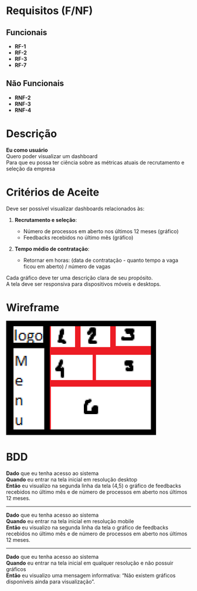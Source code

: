 # Requisitos (F/NF)

## Funcionais

- **RF-1**
- **RF-2**
- **RF-3**
- **RF-7**

## Não Funcionais

- **RNF-2**
- **RNF-3**
- **RNF-4**

# Descrição

**Eu como usuário**  
Quero poder visualizar um dashboard  
Para que eu possa ter ciência sobre as métricas atuais de recrutamento e seleção da empresa

# Critérios de Aceite

Deve ser possível visualizar dashboards relacionados às:

1. **Recrutamento e seleção**:
   - Número de processos em aberto nos últimos 12 meses (gráfico)
   - Feedbacks recebidos no último mês (gráfico)

2. **Tempo médio de contratação**:
   - Retornar em horas: (data de contratação - quanto tempo a vaga ficou em aberto) / número de vagas

Cada gráfico deve ter uma descrição clara de seu propósito.  
A tela deve ser responsiva para dispositivos móveis e desktops.

# Wireframe
![Wireframe](https://github.com/api-5-sem/api-documentation/blob/main/assets/BACKLOG/cards.png)

# BDD

**Dado** que eu tenha acesso ao sistema  
**Quando** eu entrar na tela inicial em resolução desktop  
**Então** eu visualizo na segunda linha da tela (4,5) o gráfico de feedbacks recebidos no último mês e de número de processos em aberto nos últimos 12 meses.

---

**Dado** que eu tenha acesso ao sistema  
**Quando** eu entrar na tela inicial em resolução mobile  
**Então** eu visualizo na segunda linha da tela o gráfico de feedbacks recebidos no último mês e de número de processos em aberto nos últimos 12 meses.

---

**Dado** que eu tenha acesso ao sistema  
**Quando** eu entrar na tela inicial em qualquer resolução e não possuir gráficos  
**Então** eu visualizo uma mensagem informativa: “Não existem gráficos disponíveis ainda para visualização”.
